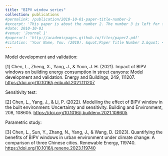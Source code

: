 ```yaml
---
title: "BIPV window series"
collection: publications
#permalink: /publication/2010-10-01-paper-title-number-2
#excerpt: 'This paper is about the number 2. The number 3 is left for future work.'
#date: 2010-10-01
#venue: 'Journal 1'
#paperurl: 'http://academicpages.github.io/files/paper2.pdf'
#citation: 'Your Name, You. (2010). &quot;Paper Title Number 2.&quot; <i>Journal 1</i>. 1(2).'
---
```



Model development and validation: 

[1] Chen, L., Zheng, X., Yang, J., & Yoon, J. H. (2021). Impact of BIPV windows on building energy consumption in street canyons: Model development and validation. Energy and Buildings, 249, 111207.
https://doi.org/10.1016/j.enbuild.2021.111207

Sensitivity test: 

[2] Chen, L., Yang, J., & Li, P. (2022). Modelling the effect of BIPV window in the built environment: Uncertainty and sensitivity. Building and Environment, 208, 108605.
https://doi.org/10.1016/j.buildenv.2021.108605

Parametric study: 

[3] Chen, L., Sun, Y., Zhang, N., Yang, J., & Wang, D. (2023). Quantifying the benefits of BIPV windows in urban environment under climate change: A comparison of three Chinese cities. Renewable Energy, 119740.
https://doi.org/10.1016/j.renene.2023.119740
